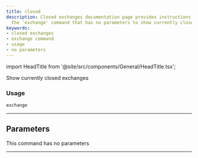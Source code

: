 ```yaml
---
title: closed
description: Closed exchanges documentation page provides instructions on how to use
  the 'exchange' command that has no parameters to show currently closed exchanges.
keywords:
- closed exchanges
- exchange command
- usage
- no parameters
---
```


import HeadTitle from '@site/src/components/General/HeadTitle.tsx';

<HeadTitle title="stocks /th/closed - Reference | OpenBB Terminal Docs" />

Show currently closed exchanges

### Usage

```python wordwrap
exchange
```

---

## Parameters

This command has no parameters


---
